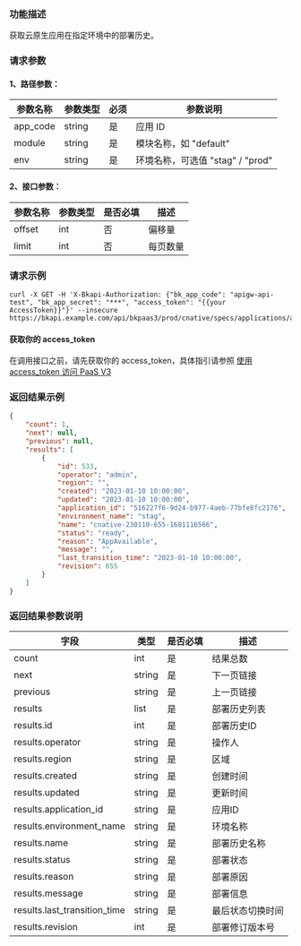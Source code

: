### 功能描述

获取云原生应用在指定环境中的部署历史。

### 请求参数

#### 1、路径参数：

| 参数名称 | 参数类型 | 必须 | 参数说明                      |
| -------- | -------- | ---- | --------------------------- |
| app_code | string   | 是   | 应用 ID                     |
| module   | string   | 是   | 模块名称，如 "default"          |
| env      | string   | 是   | 环境名称，可选值 "stag" / "prod"  |

#### 2、接口参数：

| 参数名称 | 参数类型 | 是否必填 | 描述     |
| -------- | -------- | -------- | -------- |
| offset   | int      | 否       | 偏移量   |
| limit    | int      | 否       | 每页数量 |


### 请求示例

```
curl -X GET -H 'X-Bkapi-Authorization: {"bk_app_code": "apigw-api-test", "bk_app_secret": "***", "access_token": "{{your AccessToken}}"}' --insecure https://bkapi.example.com/api/bkpaas3/prod/cnative/specs/applications/appid1/modules/default/envs/prod/mres/deployments/
```

#### 获取你的 access_token

在调用接口之前，请先获取你的 access_token，具体指引请参照 [使用 access_token 访问 PaaS V3](https://bk.tencent.com/docs/markdown/PaaS3.0/topics/paas/access_token)

### 返回结果示例

```json
{
    "count": 1,
    "next": null,
    "previous": null,
    "results": [
        {
            "id": 533,
            "operator": "admin",
            "region": "",
            "created": "2023-01-10 10:00:00",
            "updated": "2023-01-10 10:00:00",
            "application_id": "516227f6-9d24-b977-4aeb-77bfe8fc2176",
            "environment_name": "stag",
            "name": "cnative-230110-655-1681116566",
            "status": "ready",
            "reason": "AppAvailable",
            "message": "",
            "last_transition_time": "2023-01-10 10:00:00",
            "revision": 655
        }
    ]
}
```

### 返回结果参数说明

| 字段               | 类型   | 是否必填 | 描述             |
| ------------------ | ------ | -------- | ---------------- |
| count              | int    | 是       | 结果总数         |
| next               | string | 是       | 下一页链接       |
| previous           | string | 是       | 上一页链接       |
| results            | list   | 是       | 部署历史列表     |
| results.id         | int    | 是       | 部署历史ID       |
| results.operator   | string | 是       | 操作人           |
| results.region     | string | 是       | 区域             |
| results.created    | string | 是       | 创建时间         |
| results.updated    | string | 是       | 更新时间         |
| results.application_id | string | 是   | 应用ID           |
| results.environment_name | string | 是 | 环境名称         |
| results.name       | string | 是       | 部署历史名称     |
| results.status     | string | 是       | 部署状态         |
| results.reason     | string | 是       | 部署原因         |
| results.message    | string | 是       | 部署信息         |
| results.last_transition_time | string | 是 | 最后状态切换时间 |
| results.revision   | int    | 是       | 部署修订版本号   |